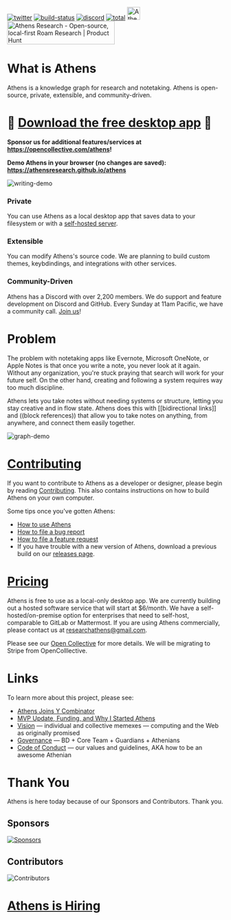 [![twitter](https://img.shields.io/twitter/follow/athensresearch?label=Follow&style=social)](https://twitter.com/athensresearch)
[![build-status](https://img.shields.io/github/workflow/status/athensresearch/athens/build)](https://github.com/athensresearch/athens/actions)
[![discord](https://img.shields.io/discord/708122962422792194?label=discord&logo=Discord)](https://discord.gg/GCJaV3V)
[![total](https://opencollective.com/athens/tiers/badge.svg)](https://opencollective.com/athens) 
<img alt="Athens is proudly backed by Y Combinator (W21)" src="https://github.com/athensresearch/handbook/blob/main/.gitbook/assets/yc.png" width="30" height="30" />
<a href="https://www.producthunt.com/posts/athens-research?utm_source=badge-featured&utm_medium=badge&utm_souce=badge-athens-research" target="_blank"><img src="https://api.producthunt.com/widgets/embed-image/v1/featured.svg?post_id=286558&theme=light" alt="Athens Research - Open-source, local-first Roam Research | Product Hunt" style="width: 250px; height: 54px;" width="140" height="30" /></a>

# What is Athens

Athens is a knowledge graph for research and notetaking. Athens is open-source, private, extensible, and community-driven.

# 🚀 [Download the free desktop app](https://github.com/athensresearch/athens/releases) 🚀

**Sponsor us for additional features/services at https://opencollective.com/athens!**

**Demo Athens in your browser (no changes are saved): https://athensresearch.github.io/athens**

![writing-demo](https://github.com/tangjeff0/athens-public/blob/main/bret-victor-demo.gif)

### Private

You can use Athens as a local desktop app that saves data to your filesystem or with a [self-hosted server](https://github.com/athensresearch/athens-backend).

### Extensible

You can modify Athens's source code. We are planning to build custom themes, keybdindings, and integrations with other services.

### Community-Driven

Athens has a Discord with over 2,200 members. We do support and feature development on Discord and GitHub. Every Sunday at 11am Pacific, we have a community call. [Join us](https://discord.gg/GCJaV3V)!

# Problem

The problem with notetaking apps like Evernote, Microsoft OneNote, or Apple Notes is that once you write a note, you never look at it again. Without any organization, you're stuck praying that search will work for your future self. On the other hand, creating and following a system requires way too much discipline.

Athens lets you take notes without needing systems or structure, letting you stay creative and in flow state. Athens does this with [[bidirectional links]] and ((block references)) that allow you to take notes on anything, from anywhere, and connect them easily together.

![graph-demo](https://github.com/tangjeff0/athens-public/blob/main/open-source-graph-demo.gif)

# [Contributing](https://athensresearch.gitbook.io/handbook/contributing)

If you want to contribute to Athens as a developer or designer, please begin by reading [Contributing](https://athensresearch.gitbook.io/handbook/contributing). This also contains instructions on how to build Athens on your own computer.

Some tips once you've gotten Athens:
- [How to use Athens](https://www.loom.com/share/ee5120d1f69d4ce0aab923de71caedd0)
- [How to file a bug report](https://www.loom.com/share/e69857c0f65f4232ab10dd78f47c4c44)
- [How to file a feature request](https://www.loom.com/share/dea9e3b3e7424f97a84e2fb81daed9c9)
- If you have trouble with a new version of Athens, download a previous build on our [releases page](https://github.com/athensresearch/athens/releases).

# [Pricing](https://opencollective.com/athens)

Athens is free to use as a local-only desktop app. We are currently building out a hosted software service that will start at $6/month. We have a self-hosted/on-premise option for enterprises that need to self-host, comparable to GitLab or Mattermost. If you are using Athens commercially, please contact us at researchathens@gmail.com.

Please see our [Open Collective](https://opencollective.com/athens) for more details. We will be migrating to Stripe from OpenColllective.

# Links

To learn more about this project, please see:

- [Athens Joins Y Combinator](https://www.notion.so/athensresearch/Athens-Joins-Y-Combinator-86b9dfa30f4141e5bf072fad8f95a6c7)
- [MVP Update, Funding, and Why I Started Athens](https://www.notion.so/athensresearch/MVP-Update-Funding-and-Why-I-Started-Athens-e68822f0c3654660ae621cdcbf932bc4)
- [Vision](https://athensresearch.gitbook.io/handbook/vision) — individual and collective memexes — computing and the Web as originally promised
- [Governance](https://athensresearch.gitbook.io/handbook/governance) — BD + Core Team + Guardians + Athenians
- [Code of Conduct](https://athensresearch.gitbook.io/handbook/code-of-conduct) — our values and guidelines, AKA how to be an awesome Athenian

# Thank You

Athens is here today because of our Sponsors and Contributors. Thank you.

## Sponsors

[![Sponsors](https://athens-assets-1.s3.us-east-2.amazonaws.com/sponsor-faces.png)](https://opencollective.com/athens)

## Contributors

![Contributors](https://user-images.githubusercontent.com/8952138/111184984-c1d83180-856e-11eb-9b7f-136de40d8252.png)

# [Athens is Hiring](https://www.notion.so/athensresearch/Athens-is-Hiring-Job-Descriptions-7f52ac86e1e1406f93624503e226dfe6#2a769f1161d043e2a8ccb90fe4828654)

